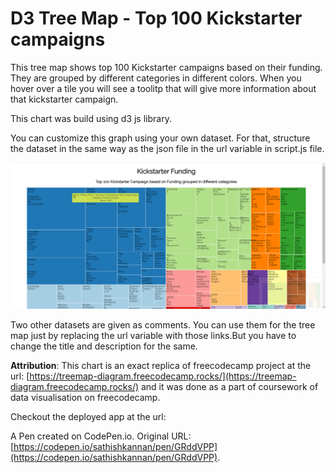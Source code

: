 # D3 Tree Map - Top 100 Kickstarter campaigns

This tree map shows top 100 Kickstarter campaigns based on their funding. They are grouped by different categories in different colors. When you hover over a tile you will see a toolitp that will give more information about that kickstarter campaign.

This chart was build using d3 js library.

You can customize this graph using your own dataset. For that, structure the dataset in the same way as the json file in the url variable in script.js file.

![Tooltip gif](dist/images/d3_tree_map.gif)

Two other datasets are given as comments. You can use them for the tree map just by replacing the url variable with those links.But you have to change the title and description for the same.


**Attribution**: This chart is an exact replica of freecodecamp project at the url: [https://treemap-diagram.freecodecamp.rocks/](https://treemap-diagram.freecodecamp.rocks/) and it was done as a part of coursework of data visualisation on freecodecamp.

Checkout the deployed app at the url: 


A Pen created on CodePen.io. Original URL: [https://codepen.io/sathishkannan/pen/GRddVPP](https://codepen.io/sathishkannan/pen/GRddVPP).

